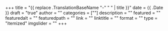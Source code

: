 +++
title = "{{ replace .TranslationBaseName "-" " " | title }}"
date = {{ .Date }}
draft = "true"
author = ""
categories = [""]
description = ""
featured = ""
featuredalt = ""
featuredpath = ""
link = ""
linktitle = ""
format = ""
type = "itemized"
imgslider = ""
+++
